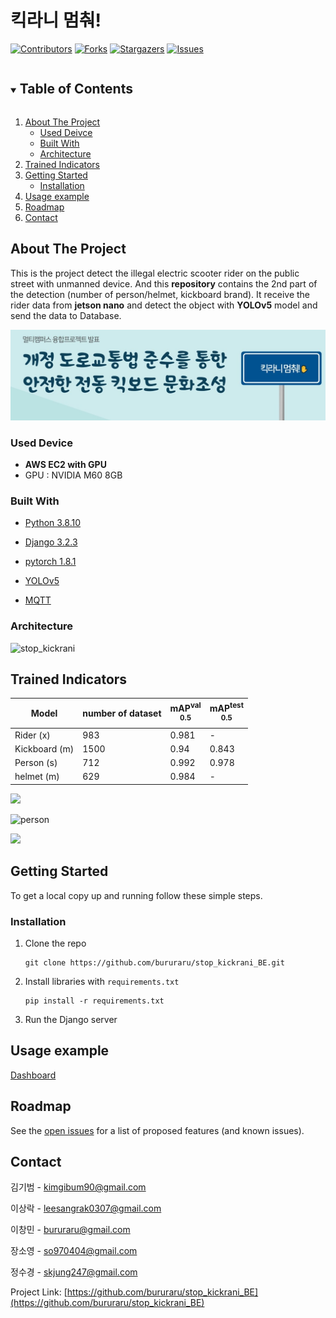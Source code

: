 <!-- PROJECT SHIELDS -->
<!--
*** I'm using markdown "reference style" links for readability.
*** Reference links are enclosed in brackets [ ] instead of parentheses ( ).
*** See the bottom of this document for the declaration of the reference variables
*** for contributors-url, forks-url, etc. This is an optional, concise syntax you may use.
*** https://www.markdownguide.org/basic-syntax/#reference-style-links
-->

# 킥라니 멈춰!

[![Contributors][contributors-shield]][contributors-url]
[![Forks][forks-shield]][forks-url]
[![Stargazers][stars-shield]][stars-url]
[![Issues][issues-shield]][issues-url]

<!-- TABLE OF CONTENTS -->

<details open="open">
  <summary><h2 style="display: inline-block">Table of Contents</h2></summary>
  <ol>
    <li>
      <a href="#about-the-project">About The Project</a>
        <ul>
        <li><a href="">Used Deivce</a></li>
       </ul>
      <ul>
        <li><a href="#built-with">Built With</a></li>
      </ul>
       <ul>
        <li><a href="">Architecture</a></li>
       </ul>
    </li>
    <li>
      <a href="#about-the-project">Trained Indicators</a>
    </li>  
    <li>
      <a href="#getting-started">Getting Started</a>
      <ul>
        <li><a href="#installation">Installation</a></li>
      </ul>
    </li>
    <li><a href="#usage">Usage example</a></li>
    <li><a href="#roadmap">Roadmap</a></li>
    <li><a href="#contact">Contact</a></li>
  </ol>
</details>






<!-- ABOUT THE PROJECT -->

## About The Project

This is the project detect the illegal electric scooter rider on the public street with unmanned device. And this **repository** contains the 2nd part of the detection (number of person/helmet, kickboard brand). It receive the rider data from **jetson nano** and detect the object with **YOLOv5** model and send the data to Database.

![](/banner.jpg)

### Used Device

- **AWS EC2 with GPU**
- GPU : NVIDIA M60 8GB


### Built With

* [Python 3.8.10](https://www.python.org/)

* [Django 3.2.3](https://www.djangoproject.com/)

* [pytorch 1.8.1](https://pytorch.org/)

* [YOLOv5](https://github.com/ultralytics/yolov5)

* [MQTT](https://mqtt.org/)

### Architecture

![stop_kickrani](readme.assets/120502017-08665b00-c3fd-11eb-87ba-bd3c3c6bd385.png)

## Trained Indicators

| Model | number of dataset | mAP<sup>val<br>0.5 | mAP<sup>test<br>0.5|
| ----------------- | --------------------- | ----------------------- | ------------------------ |
| Rider (x) | 983 | 0.981 | - |
| Kickboard (m)| 1500| 0.94 | 0.843 |
| Person (s) | 712 | 0.992 | 0.978 |
| helmet (m) | 629 | 0.984 | - |

![](https://user-images.githubusercontent.com/45448869/120500749-0b148080-c3fc-11eb-9220-14953a88b572.gif)

![person](readme.assets/120500745-09e35380-c3fc-11eb-96d0-838e13a10c13.gif)

![](https://user-images.githubusercontent.com/45448869/120500741-08b22680-c3fc-11eb-88f3-ce37c9f6906e.gif)



<!-- GETTING STARTED -->

## Getting Started

To get a local copy up and running follow these simple steps.

### Installation

1. Clone the repo

   ```shell
   git clone https://github.com/bururaru/stop_kickrani_BE.git
   ```

2. Install libraries with `requirements.txt`

   ```shell
   pip install -r requirements.txt
   ```

3. Run the Django server

   

<!-- USAGE EXAMPLES -->

## Usage example

 [Dashboard](https://example.com)







<!-- ROADMAP -->

## Roadmap

See the [open issues](https://github.com/bururaru/stop_kickrani_BE/issues) for a list of proposed features (and known issues).



<!-- CONTACT -->

## Contact

김기범 - [kimgibum90@gmail.com](mailto:kimgibum90@gmail.com)

이상락 - [leesangrak0307@gmail.com](mailto:leesangrak0307@gmail.com)

이창민 - bururaru@gmail.com

장소영 - [so970404@gmail.com](mailto:so970404@gmail.com)

정수경 - [skjung247@gmail.com](mailto:skjung247@gmail.com)

Project Link: [https://github.com/bururaru/stop_kickrani_BE](https://github.com/bururaru/stop_kickrani_BE)







<!-- MARKDOWN LINKS & IMAGES -->
<!-- https://www.markdownguide.org/basic-syntax/#reference-style-links -->

[contributors-shield]: https://img.shields.io/github/contributors/bururaru/stop_kickrani_BE.svg?style=for-the-badge
[contributors-url]: https://github.com/bururaru/stop_kickrani_BE/graphs/contributors
[forks-shield]: https://img.shields.io/github/forks/bururaru/stop_kickrani_BE.svg?style=for-the-badge
[forks-url]: https://github.com/bururaru/stop_kickrani_BE/network/members
[stars-shield]: https://img.shields.io/github/stars/bururaru/stop_kickrani_BE.svg?style=for-the-badge
[stars-url]: https://github.com/bururaru/stop_kickrani_BE/stargazers
[issues-shield]: https://img.shields.io/github/issues/bururaru/stop_kickrani_BE.svg?style=for-the-badge
[issues-url]: https://github.com/bururaru/stop_kickrani_BE/issues
